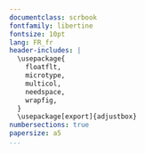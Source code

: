 ```yaml
---
documentclass: scrbook
fontfamily: libertine
fontsize: 10pt
lang: FR_fr
header-includes: |
  \usepackage{
    floatflt,
    microtype,
    multicol,
    needspace,
    wrapfig,
  }
  \usepackage[export]{adjustbox}
numbersections: true
papersize: a5
...
```


